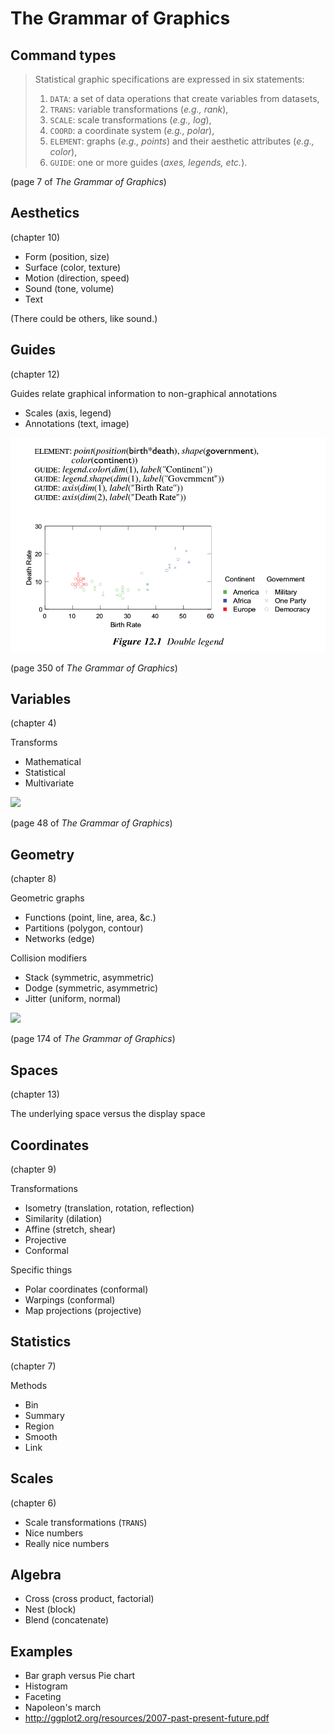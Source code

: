 The Grammar of Graphics
======

## Command types

> Statistical graphic specifications are expressed in six statements:
> 
> 1) `DATA`: a set of data operations that create variables from datasets,
> 2) `TRANS`: variable transformations (*e.g., rank*),
> 3) `SCALE`: scale transformations (*e.g., log*),
> 4) `COORD`: a coordinate system (*e.g., polar*),
> 5) `ELEMENT`: graphs (*e.g., points*) and their aesthetic attributes (*e.g., color*),
> 6) `GUIDE`: one or more guides (*axes, legends, etc.*).

(page 7 of *The Grammar of Graphics*)

## Aesthetics
(chapter 10)

* Form (position, size)
* Surface (color, texture)
* Motion (direction, speed)
* Sound (tone, volume)
* Text

(There could be others, like sound.)

<!--
Draw variations of these aethetics
on the whiteboard.
-->

## Guides
(chapter 12)

Guides relate graphical information to
non-graphical annotations

* Scales (axis, legend)
* Annotations (text, image)

![](grammar-350.png)

(page 350 of *The Grammar of Graphics*)

## Variables
(chapter 4)

Transforms

* Mathematical
* Statistical
* Multivariate

![](grammar-48.png)

(page 48 of *The Grammar of Graphics*)

## Geometry
(chapter 8)

Geometric graphs

* Functions (point, line, area, &c.)
* Partitions (polygon, contour)
* Networks (edge)

Collision modifiers

* Stack (symmetric, asymmetric)
* Dodge (symmetric, asymmetric)
* Jitter (uniform, normal)

![](grammar-174)

(page 174 of *The Grammar of Graphics*)

## Spaces
(chapter 13)

The underlying space versus the display space

## Coordinates
(chapter 9)

Transformations

* Isometry (translation, rotation, reflection)
* Similarity (dilation)
* Affine (stretch, shear)
* Projective
* Conformal

Specific things

* Polar coordinates (conformal)
* Warpings (conformal)
* Map projections (projective)

## Statistics
(chapter 7)

Methods

* Bin
* Summary
* Region
* Smooth
* Link

## Scales
(chapter 6)

* Scale transformations (`TRANS`)
* Nice numbers
* Really nice numbers

## Algebra

* Cross (cross product, factorial)
* Nest (block)
* Blend (concatenate)

## Examples

* Bar graph versus Pie chart
* Histogram
* Faceting
* Napoleon's march
* http://ggplot2.org/resources/2007-past-present-future.pdf
